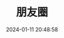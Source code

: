 ---
title: 朋友圈
date: 2024-01-11 20:48:58
comments: false
aside: false
top_img: false
type: "fcircle"
---